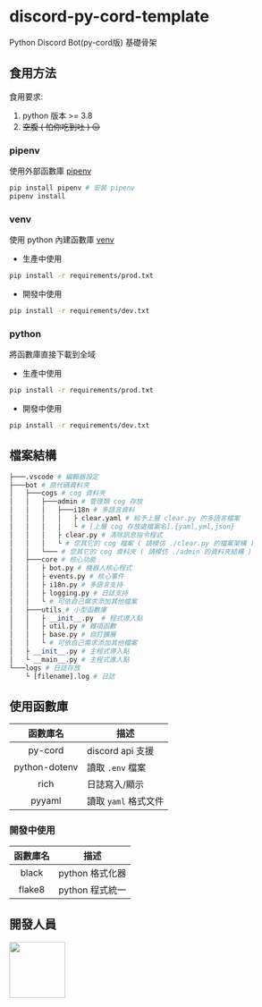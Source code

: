# discord-py-cord-template

Python Discord Bot(py-cord版) 基礎骨架

## 食用方法

食用要求:

1. python 版本 >= 3.8
2. ~~空腹 ( 怕你吃到吐 ) 😑~~

### pipenv

使用外部函數庫 [pipenv](https://pypi.org/project/pipenv/)

```sh
pip install pipenv # 安裝 pipenv
pipenv install
```

### venv

使用 python 內建函數庫 [venv](https://docs.python.org/zh-tw/3/tutorial/venv.html)

- 生產中使用

```sh
pip install -r requirements/prod.txt
```

- 開發中使用

```sh
pip install -r requirements/dev.txt
```

### python

將函數庫直接下載到全域

- 生產中使用

```sh
pip install -r requirements/prod.txt
```

- 開發中使用

```sh
pip install -r requirements/dev.txt
```

## 檔案結構

```python
├───.vscode # 編輯器設定
├───bot # 原代碼資料夾
│   ├───cogs # cog 資料夾
│   │   ├───admin # 管理類 cog 存放
│   │   │   ├───i18n # 多語言資料
│   │   │   │   ├ clear.yaml # 給予上層 clear.py 的多語言檔案
│   │   │   │   └ # [上層 cog 存放處檔案名].{yaml,yml,json}
│   │   │   ├ clear.py # 清除訊息指令程式
│   │   │   └ # 您其它的 cog 檔案 ( 請模仿 ./clear.py 的檔案架構 ) 
│   │   └─── # 您其它的 cog 資料夾 ( 請模仿 ./admin 的資料夾結構 )
│   ├───core # 核心功能
│   │   ├ bot.py # 機器人核心程式
│   │   ├ events.py # 核心事件
│   │   ├ i18n.py # 多語言支持
│   │   ├ logging.py # 日誌支持
│   │   └ # 可依自己需求添加其他檔案
│   ├───utils # 小型函數庫
│   │   ├ __init__.py  # 程式導入點
│   │   ├ util.py # 雜項函數
│   │   ├ base.py # 自訂擴展
│   │   └ # 可依自己需求添加其他檔案
│   ├ __init__.py # 主程式導入點
│   └ __main__.py # 主程式進入點
└───logs # 日誌存放
    └ [filename].log # 日誌
```

## 使用函數庫

|   函數庫名    | 描述                 |
| :-----------: | -------------------- |
|    py-cord    | discord api 支援     |
| python-dotenv | 讀取 `.env` 檔案     |
|     rich      | 日誌寫入/顯示        |
|    pyyaml     | 讀取 `yaml` 格式文件 |

### 開發中使用

| 函數庫名 | 描述            |
| :------: | --------------- |
|  black   | python 格式化器 |
|  flake8  | python 程式統一 |

## 開發人員

<a href="https://github.com/a3510377" style="border-radius:50%">
    <img width="100px" src="https://cdn.discordapp.com/avatars/688181698822799414/f6534feffc3f15cf439cb2fdd579aab5.webp?size=128">
</a>
